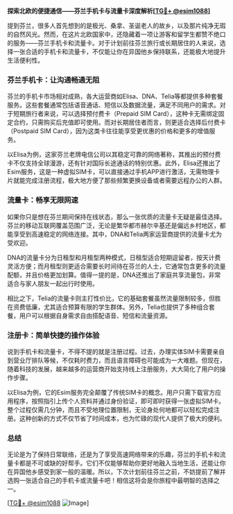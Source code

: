 **探索北欧的便捷通信——芬兰手机卡与流量卡深度解析[[TG💪+ @esim1088](https://t.me/s/esim1088)]**

提到芬兰，很多人首先想到的是极光、桑拿、圣诞老人的故乡，以及那片纯净无瑕的自然风光。然而，在这片北欧国家中，还隐藏着一项让游客和留学生都赞不绝口的服务——芬兰手机卡和流量卡。对于计划前往芬兰旅行或长期居住的人来说，选择一张合适的手机卡和流量卡，不仅能让你在异国他乡保持联系，还能极大地提升生活便利性。

### 芬兰手机卡：让沟通畅通无阻

芬兰的手机卡市场相对成熟，各大运营商如Elisa、DNA、Telia等都提供多种套餐服务。这些套餐通常包括语音通话、短信以及数据流量，满足不同用户的需求。对于短期旅行者来说，可以选择预付费卡（Prepaid SIM Card），这种卡无需绑定固定合约，只需购买后充值即可使用。而对长期居住者而言，则更适合选择后付费卡（Postpaid SIM Card），因为这类卡往往能享受更优惠的价格和更多的增值服务。

以Elisa为例，这家芬兰老牌电信公司以其稳定可靠的网络著称，其推出的预付费卡不仅支持全球漫游，还有针对国际长途通话的特别优惠。此外，Elisa还推出了Esim服务，这是一种虚拟SIM卡，可以直接通过手机APP进行激活，无需物理卡片就能完成注册流程，极大地方便了那些频繁更换设备或者需要远程办公的人群。

### 流量卡：畅享无限网速

如果你只是想在芬兰期间保持在线状态，那么一张优质的流量卡无疑是最佳选择。芬兰的移动互联网覆盖范围广泛，无论是繁华都市赫尔辛基还是偏远乡村地区，都能享受到高速稳定的网络连接。其中，DNA和Telia两家运营商提供的流量卡尤为受欢迎。

DNA的流量卡分为日租型和月租型两种模式，日租型适合短期逗留者，按天计费灵活方便；而月租型则更适合需要长时间待在芬兰的人士，它通常包含更多的流量配额，并且价格更加划算。值得一提的是，DNA还推出了家庭共享流量包，非常适合与家人朋友一起出行时使用。

相比之下，Telia的流量卡则主打性价比，它的基础套餐虽然流量限制较多，但胜在资费低廉，尤其适合预算有限的学生群体。另外，Telia也提供了多种组合套餐，用户可以根据自身需求自由搭配语音、短信和流量资源。

### 注册卡：简单快捷的操作体验

说到手机卡和流量卡，不得不提的就是注册过程。过去，办理实体SIM卡需要亲自到营业厅排队等候，不仅耗时费力，而且语言障碍也可能成为一大难题。但现在，随着科技的发展，越来越多的运营商开始支持线上注册服务，大大简化了用户的操作步骤。

以Elisa为例，它的Esim服务完全颠覆了传统SIM卡的概念。用户只需下载官方应用程序，按照指引上传个人资料并通过身份验证，即可即时获得一张虚拟SIM卡。整个过程仅需几分钟，而且不受地理位置限制，无论身处何地都可以轻松完成注册。这种创新的方式不仅节省了时间成本，也为忙碌的现代人提供了极大的便利。

### 总结

无论是为了保持日常联络，还是为了享受高速网络带来的乐趣，芬兰的手机卡和流量卡都是不可或缺的好帮手。它们不仅能够帮助你更好地融入当地生活，还能让你在异国他乡感受到家一般的温暖。所以，下次计划前往芬兰之前，不妨提前了解并选购一张适合自己的手机卡或流量卡吧！相信这将会是你旅程中最明智的选择之一。

[[TG💪+ @esim1088](https://t.me/s/esim1088) ![Image](https://i.postimg.cc/4NQfJmqS/Snipaste-2025-05-13-00-14-12.png)]